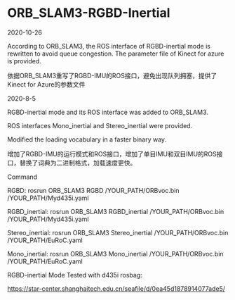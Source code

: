 # ORB_SLAM3-RGBD-Inertial
2020-10-26

According to ORB_SLAM3, the ROS interface of RGBD-inertial mode is rewritten to avoid queue congestion. The parameter file of Kinect for azure is provided.

依据ORB_SLAM3重写了RGBD-IMU的ROS接口，避免出现队列拥塞，提供了Kinect for Azure的参数文件

2020-8-5

RGBD-inertial mode and its ROS interface was added to ORB_SLAM3.

ROS interfaces Mono_inertial and Stereo_inertial were provided.

Modified the loading vocabulary in a faster binary way.

增加了RGBD-IMU的运行模式和ROS接口，增加了单目IMU和双目IMU的ROS接口，替换了词典为二进制格式，加载速度更快。

Command

RGBD: rosrun ORB_SLAM3 RGBD /YOUR_PATH/ORBvoc.bin /YOUR_PATH/Myd435i.yaml

RGBD_inertial: rosrun ORB_SLAM3 RGBD_inertial /YOUR_PATH/ORBvoc.bin /YOUR_PATH/Myd435i.yaml

Stereo_inertial: rosrun ORB_SLAM3 Stereo_inertial /YOUR_PATH/ORBvoc.bin /YOUR_PATH/EuRoC.yaml

Mono_inertial: rosrun ORB_SLAM3 Mono_inertial /YOUR_PATH/ORBvoc.bin /YOUR_PATH/EuRoC.yaml


RGBD-inertial Mode Tested with d435i rosbag: 

https://star-center.shanghaitech.edu.cn/seafile/d/0ea45d1878914077ade5/


